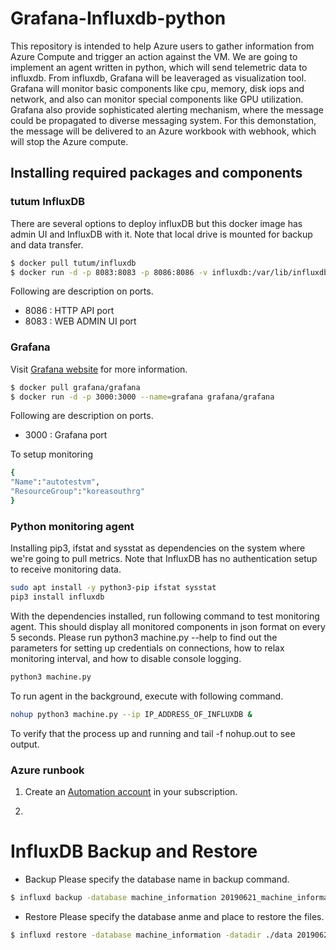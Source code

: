 # Grafana-Influxdb-python
This repository is intended to help Azure users to gather information from Azure Compute and trigger an action against the VM. We are going to implement an agent written in python, which will send telemetric data to influxdb. From influxdb, Grafana will be leaveraged as visualization tool. Grafana will monitor basic components like cpu, memory, disk iops and network, and also can monitor special components like GPU utilization. Grafana also provide sophisticated alerting mechanism, where the message could be propagated to diverse messaging system. For this demonstation, the message will be delivered to an Azure workbook with webhook, which will stop the Azure compute.
 

## Installing required packages and components

### tutum InfluxDB
There are several options to deploy influxDB but this docker image has admin UI and InfluxDB with it. Note that local drive is mounted for backup and data transfer.

```bash
$ docker pull tutum/influxdb
$ docker run -d -p 8083:8083 -p 8086:8086 -v influxdb:/var/lib/influxdb tutum/influxdb:latest
```
Following are description on ports.
- 8086 : HTTP API port
- 8083 : WEB ADMIN UI port

### Grafana
Visit [Grafana website](https://grafana.com/) for more information. 

```bash
$ docker pull grafana/grafana
$ docker run -d -p 3000:3000 --name=grafana grafana/grafana
```
Following are description on ports.
- 3000 : Grafana port

To setup monitoring

```bash
{
"Name":"autotestvm",
"ResourceGroup":"koreasouthrg"
}
```

### Python monitoring agent

Installing pip3, ifstat and sysstat as dependencies on the system where we're going to pull metrics.
Note that InfluxDB has no authentication setup to receive monitoring data.
```bash
sudo apt install -y python3-pip ifstat sysstat
pip3 install influxdb
```
With the dependencies installed, run following command to test monitoring agent.
This should display all monitored components in json format on every 5 seconds.
Please run python3 machine.py --help to find out the parameters for setting up credentials on connections, 
how to relax monitoring interval, and how to disable console logging.
```bash
python3 machine.py
```

To run agent in the background, execute with following command.
```bash
nohup python3 machine.py --ip IP_ADDRESS_OF_INFLUXDB & 
```
To verify that the process up and running and tail -f nohup.out to see output.

### Azure runbook

1. Create an [Automation account](https://docs.microsoft.com/en-us/azure/automation/automation-quickstart-create-account#create-automation-account) in your subscription.

2. 


# InfluxDB Backup and Restore

* Backup 
Please specify the database name in backup command.
```bash
$ influxd backup -database machine_information 20190621_machine_information
```

* Restore
Please specify the database anme and place to restore the files.
```bash
$ influxd restore -database machine_information -datadir ./data 20190621_machine_information
```